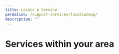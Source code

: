 ```yaml
---
title: Locate A Service
permalink: /support-services/locationmap/
description: ""
---
```

# Services within your area
